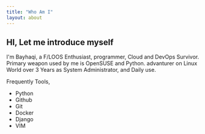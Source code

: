 ```yaml
---
title: "Who Am I"
layout: about
---
```


## HI, Let me introduce myself

I'm Bayhaqi, a F/LOOS Enthusiast, programmer, Cloud and DevOps Survivor. Primary weapon used by me
is OpenSUSE and Python. advanturer on Linux World over 3 Years as System Administrator, 
and Daily use. 

Frequently Tools,
- Python
- Github
- Git
- Docker
- Django
- VIM

